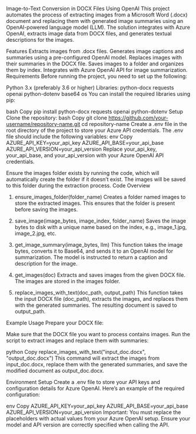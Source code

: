 Image-to-Text Conversion in DOCX Files Using OpenAI
This project automates the process of extracting images from a Microsoft Word (.docx) document and replacing them with generated image summaries using an OpenAI-powered language model (LLM). The solution integrates with Azure OpenAI, extracts image data from DOCX files, and generates textual descriptions for the images.

Features
Extracts images from .docx files.
Generates image captions and summaries using a pre-configured OpenAI model.
Replaces images with their summaries in the DOCX file.
Saves images to a folder and organizes them by index.
Integrates with Azure OpenAI API for image summarization.
Requirements
Before running the project, you need to set up the following:

Python 3.x (preferably 3.6 or higher)
Libraries:
python-docx
requests
openai
python-dotenv
base64
os
You can install the required libraries using pip:

bash
Copy
pip install python-docx requests openai python-dotenv
Setup
Clone the repository:
bash
Copy
git clone https://github.com/your-username/repository-name.git
cd repository-name
Create a .env file in the root directory of the project to store your Azure API credentials. The .env file should include the following variables:
env
Copy
AZURE_API_KEY=your_api_key
AZURE_API_BASE=your_api_base
AZURE_API_VERSION=your_api_version
Replace your_api_key, your_api_base, and your_api_version with your Azure OpenAI API credentials.

Ensure the images folder exists by running the code, which will automatically create the folder if it doesn’t exist. The images will be saved to this folder during the extraction process.
Code Overview
1. ensure_images_folder(folder_name)
Creates a folder named images to store the extracted images. This ensures that the folder is present before saving the images.

2. save_image(image_bytes, image_index, folder_name)
Saves the image bytes to disk with a unique name based on the index, e.g., image_1.jpg, image_2.jpg, etc.

3. get_image_summary(image_bytes, llm)
This function takes the image bytes, converts it to Base64, and sends it to an OpenAI model for summarization. The model is instructed to return a caption and description for the image.

4. get_images(doc)
Extracts and saves images from the given DOCX file. The images are stored in the images folder.

5. replace_images_with_text(doc_path, output_path)
This function takes the input DOCX file (doc_path), extracts the images, and replaces them with the generated summaries. The resulting document is saved to output_path.

Example Usage
Prepare your DOCX file:

Make sure that the DOCX file you want to process contains images.
Run the script to extract images and replace them with summaries:

python
Copy
replace_images_with_text("input_doc.docx", "output_doc.docx")
This command will extract the images from input_doc.docx, replace them with the generated summaries, and save the modified document as output_doc.docx.

Environment Setup
Create a .env file to store your API keys and configuration details for Azure OpenAI. Here’s an example of the required configuration:

env
Copy
AZURE_API_KEY=your_api_key
AZURE_API_BASE=your_api_base
AZURE_API_VERSION=your_api_version
Important:
You must replace the placeholders with actual values from your Azure OpenAI setup.
Ensure your model and API version are correctly specified when calling the API.
